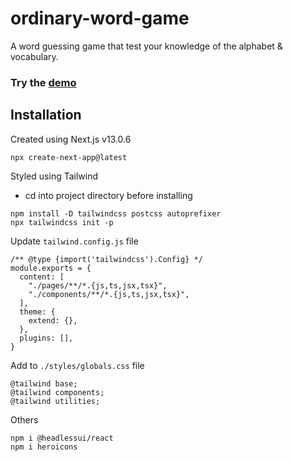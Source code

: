 # ordinary-word-game

A word guessing game that test your knowledge of the alphabet & vocabulary.

### Try the [demo](https://ordinary-word-game.vercel.app/)

## Installation

Created using Next.js v13.0.6 <br>
```
npx create-next-app@latest
```

Styled using Tailwind
- cd into project directory before installing
```
npm install -D tailwindcss postcss autoprefixer
npx tailwindcss init -p
```

Update `tailwind.config.js` file
```
/** @type {import('tailwindcss').Config} */
module.exports = {
  content: [
    "./pages/**/*.{js,ts,jsx,tsx}",
    "./components/**/*.{js,ts,jsx,tsx}",
  ],
  theme: {
    extend: {},
  },
  plugins: [],
}
```

Add to `./styles/globals.css` file
```
@tailwind base;
@tailwind components;
@tailwind utilities;
```

Others
```
npm i @headlessui/react
npm i heroicons
```
